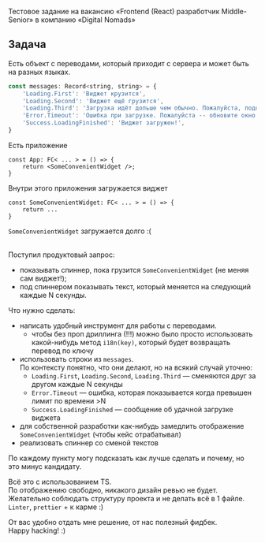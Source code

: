 Тестовое задание на вакансию «Frontend (React) разработчик Middle-Senior» в компанию «Digital Nomads»

## Задача
Есть объект с переводами, который приходит с сервера и может быть на разных языках.
```js
const messages: Record<string, string> = {
    'Loading.First': 'Виджет крузится',
    'Loading.Second': 'Виджет ещё грузится',
    'Loading.Third': 'Загрузка идёт дольше чем обычно. Пожалуйста, подождите',
    'Error.Timeout': 'Ошибка при загрузке. Пожалуйста -- обновите окно',
    'Success.LoadingFinished': 'Виджет загружен!',
}
```

Есть приложение
```
const App: FC< ... > = () => {
    return <SomeConvenientWidget />;
}
```

Внутри этого приложения загружается виджет 
```
const SomeConvenientWidget: FC< ... > = () => {
    return ...
}
```

`SomeConvenientWidget` загружается долго :(
<br>
<br>

Поступил продуктовый запрос: 
- показывать спиннер, пока грузится `SomeConvenientWidget` (не меняя сам виджет!);
- под спиннером показывать текст, который меняется на следующий каждые N секунды.

Что нужно сделать:
- написать удобный инструмент для работы с переводами. 
  - чтобы без проп дриллинга (!!!) можно было просто использовать какой-нибудь метод `i18n(key)`, который будет возвращать перевод по ключу
- использовать строки из `messages`.<br> 
  По контексту понятно, что они делают, но на всякий случай уточню:
  - `Loading.First`, `Loading.Second`, `Loading.Third` — сменяются друг за другом каждые N секунды
  - `Error.Timeout` — ошибка, которая показывается когда превышен лимит по времени >N
  - `Success.LoadingFinished` — сообщение об удачной загрузке виджета
- для собственной разработки как-нибудь замедлить отображение `SomeConvenientWidget` (чтобы кейс отрабатывал)
- реализовать спиннер со сменой текстов

По каждому пункту могу подсказать как лучше сделать и почему, но это минус кандидату.

Всё это с использованием TS.<br>
По отображению свободно, никакого дизайн ревью не будет.<br>
Желательно соблюдать структуру проекта и не делать всё в 1 файле.<br>
`Linter`, `prettier` + к карме :)

От вас удобно отдать мне решение, от нас полезный фидбек.<br>
Happy hacking! :)